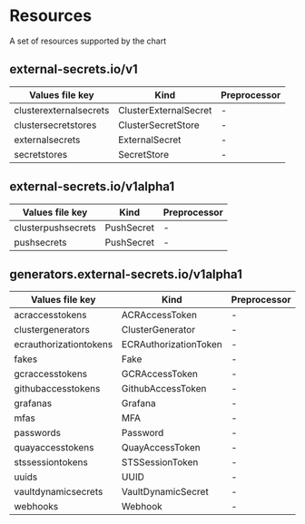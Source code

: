 # Resources

A set of resources supported by the chart

## external-secrets.io/v1

| Values file key | Kind | Preprocessor |
| --------------- | ---- | ------------ |
| clusterexternalsecrets   | ClusterExternalSecret | - |
| clustersecretstores   | ClusterSecretStore | - |
| externalsecrets   | ExternalSecret | - |
| secretstores   | SecretStore | - |


## external-secrets.io/v1alpha1

| Values file key | Kind | Preprocessor |
| --------------- | ---- | ------------ |
| clusterpushsecrets   | PushSecret | - |
| pushsecrets   | PushSecret | - |


## generators.external-secrets.io/v1alpha1

| Values file key | Kind | Preprocessor |
| --------------- | ---- | ------------ |
| acraccesstokens   | ACRAccessToken | - |
| clustergenerators   | ClusterGenerator | - |
| ecrauthorizationtokens   | ECRAuthorizationToken | - |
| fakes   | Fake | - |
| gcraccesstokens   | GCRAccessToken | - |
| githubaccesstokens   | GithubAccessToken | - |
| grafanas   | Grafana | - |
| mfas   | MFA | - |
| passwords   | Password | - |
| quayaccesstokens   | QuayAccessToken | - |
| stssessiontokens   | STSSessionToken | - |
| uuids   | UUID | - |
| vaultdynamicsecrets   | VaultDynamicSecret | - |
| webhooks   | Webhook | - |